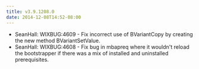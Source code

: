 ```yaml
---
title: v3.9.1208.0
date: 2014-12-08T14:52-08:00
---
```

* SeanHall: WIXBUG:4609 - Fix incorrect use of BVariantCopy by creating the new method BVariantSetValue.
* SeanHall: WIXBUG:4608 - Fix bug in mbapreq where it wouldn't reload the bootstrapper if there was a mix of installed and uninstalled prerequisites.